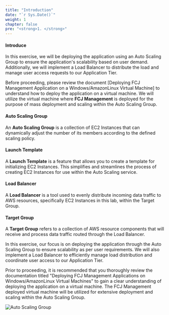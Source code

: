 ```yaml
---
title: "Introduction"
date: "`r Sys.Date()`"
weight: 1
chapter: false
pre: "<strong>1. </strong>"
---
```


#### Introduce

In this exercise, we will be deploying the application using an Auto Scaling Group to ensure the application's scalability based on user demand. Additionally, we will implement a Load Balancer to distribute the load and manage user access requests to our Application Tier.

Before proceeding, please review the document [Deploying FCJ Management Application on a Windows/AmazonLinux Virtual Machine] to understand how to deploy the application on a virtual machine. We will utilize the virtual machine where **FCJ Management** is deployed for the purpose of mass deployment and scaling within the Auto Scaling Group.

#### Auto Scaling Group

An **Auto Scaling Group** is a collection of EC2 Instances that can dynamically adjust the number of its members according to the defined scaling policy.

#### Launch Template

A **Launch Template** is a feature that allows you to create a template for initializing EC2 Instances. This simplifies and streamlines the process of creating EC2 Instances for use within the Auto Scaling service.

#### Load Balancer

A **Load Balancer** is a tool used to evenly distribute incoming data traffic to AWS resources, specifically EC2 Instances in this lab, within the Target Group.

#### Target Group

A **Target Group** refers to a collection of AWS resource components that will receive and process data traffic routed through the Load Balancer.

In this exercise, our focus is on deploying the application through the Auto Scaling Group to ensure scalability as per user requirements. We will also implement a Load Balancer to efficiently manage load distribution and coordinate user access to our Application Tier.

Prior to proceeding, it is recommended that you thoroughly review the documentation titled "Deploying FCJ Management Applications on Windows/AmazonLinux Virtual Machines" to gain a clear understanding of deploying the application on a virtual machine. The FCJ Management deployed virtual machine will be utilized for extensive deployment and scaling within the Auto Scaling Group.

![Auto Scaling Group](/images/2-Prerequiste/0.png?featherlight=false&width=50pc)
